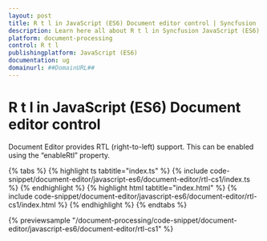 ```yaml
---
layout: post
title: R t l in JavaScript (ES6) Document editor control | Syncfusion
description: Learn here all about R t l in Syncfusion JavaScript (ES6) Document editor control of Syncfusion Essential JS 2 and more.
platform: document-processing
control: R t l 
publishingplatform: JavaScript (ES6)
documentation: ug
domainurl: ##DomainURL##
---
```


# R t l in JavaScript (ES6) Document editor control

Document Editor provides RTL (right-to-left) support. This can be enabled using the “enableRtl” property.

 

 {% tabs %}
{% highlight ts tabtitle="index.ts" %}
{% include code-snippet/document-editor/javascript-es6/document-editor/rtl-cs1/index.ts %}
{% endhighlight %}
{% highlight html tabtitle="index.html" %}
{% include code-snippet/document-editor/javascript-es6/document-editor/rtl-cs1/index.html %}
{% endhighlight %}
{% endtabs %}
        
{% previewsample "/document-processing/code-snippet/document-editor/javascript-es6/document-editor/rtl-cs1" %}

